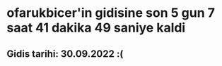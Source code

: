 # ofarukbicer'in gidisine son 5 gun 7 saat 41 dakika 49 saniye kaldi

## Gidis tarihi: 30.09.2022 :(